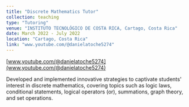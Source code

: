 ```yaml
---
title: "Discrete Mathematics Tutor"
collection: teaching
type: "Tutoring"
venue: "INSTITUTO TECNOLÓGICO DE COSTA RICA, Cartago, Costa Rica"
date: March 2022 - July 2022
location: "Cartago, Costa Rica"
link: "www.youtube.com/@danielatoche5274"
---
```


[www.youtube.com/@danielatoche5274](www.youtube.com/@danielatoche5274)

Developed and implemented innovative strategies to captivate students' interest in discrete mathematics, covering topics such as logic laws, conditional statements, logical operators (or), summations, graph theory, and set operations. 